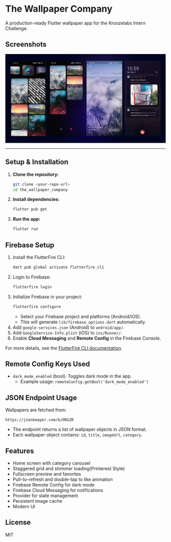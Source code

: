 # The Wallpaper Company

A production-ready Flutter wallpaper app for the Kroozelabs Intern Challenge.

## Screenshots

![App Screenshot](screenshots.png)

---

## Setup & Installation

1. **Clone the repository:**
   ```bash
   git clone <your-repo-url>
   cd the_wallpaper_company
   ```
2. **Install dependencies:**
   ```bash
   flutter pub get
   ```
3. **Run the app:**
   ```bash
   flutter run
   ```

## Firebase Setup

1. Install the FlutterFire CLI:
   ```bash
   dart pub global activate flutterfire_cli
   ```
2. Login to Firebase:
   ```bash
   flutterfire login
   ```
3. Initialize Firebase in your project:
   ```bash
   flutterfire configure
   ```
   - Select your Firebase project and platforms (Android/iOS).
   - This will generate `lib/firebase_options.dart` automatically.
4. Add `google-services.json` (Android) to `android/app/`.
5. Add `GoogleService-Info.plist` (iOS) to `ios/Runner/`.
6. Enable **Cloud Messaging** and **Remote Config** in the Firebase Console.

For more details, see the [FlutterFire CLI documentation](https://firebase.flutter.dev/docs/cli/).

## Remote Config Keys Used

- `dark_mode_enabled` (bool): Toggles dark mode in the app.
  - Example usage: `remoteConfig.getBool('dark_mode_enabled')`

## JSON Endpoint Usage

Wallpapers are fetched from:
```
https://jsonkeeper.com/b/ORGZR
```
- The endpoint returns a list of wallpaper objects in JSON format.
- Each wallpaper object contains: `id`, `title`, `imageUrl`, `category`.


## Features
- Home screen with category carousel
- Staggered grid and shimmer loading(Printerest Style)
- Fullscreen preview and favorites
- Pull-to-refresh and double-tap to like animation
- Firebase Remote Config for dark mode
- Firebase Cloud Messaging for notifications
- Provider for state management
- Persistent image cache 
- Modern UI

## License
MIT
